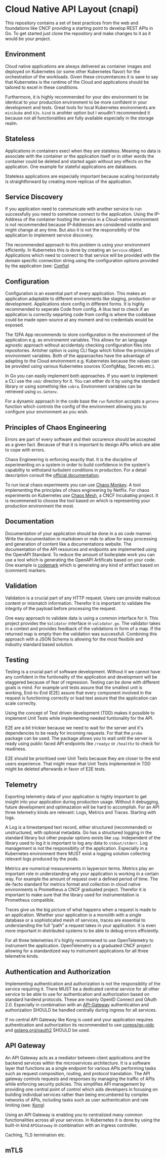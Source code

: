 # Cloud Native API Layout (cnapi)

This repository contains a set of best practices from the web and foundations
like CNCF providing a starting point to develop REST APIs in Go. To get started
just clone the repository and make changes to it as it would be your project.

## Environment

Cloud native applications are always delivered as container images and deployed
on Kubernetes (or some other Kubernetes flavor) for the orchestration of the
workloads. Given these circumntances it is save to say that Kubernetes is the
runtime of the Cloud and applications should be tailored to excel in these
conditions.

Furthermore, it is highly recommended for your dev environment to be identical
to your production environment to be more confident in your development and
tests. Great tools for local Kubernetes environments are `minikube` and `k3s`.
`kind` is anohter option but I woudln't recommended it because not all
functionalities are fully available especially in the storage realm.

## Stateless

Applications in containers execl when they are stateless. Meaning no data is
associate with the container or the application itself or in other words the
container could be deleted and started again without any effects on the
application. One example for stateful applications are databases.

Stateless applications are especially important because scaling horizontally is
straightforward by creating more replicas of the application.

## Service Discovery

If you application need to communicate with another service to run successfully
you need to somehow connect to the application. Using the IP-Address of the
container hosting the service in a Cloud-native environment is not recommended
because IP-Addresses are considered volatile and might change at any time. But
also it is not the responsiblity of the application to implement service
discovery.

The recommended approach to this problem is using your environment efficiently.
In Kubernetes this is done by creating an `Service` object. Applications which
need to connect to that service will be provided with the domain specific
connection string using the configuration options provided by the application
(see: [Config](#configuration))

## Configuration

Configuration is an essential part of every application. This makes an
application adaptable to different environments like staging, production or
development. Applications store config in different forms. It is highly
recommended to seperate Code from config. A litus test to check if an
application is correctly separting code from config is where the codebase could
be made open-source at any moment and no credentials would be exposed.

The 12FA App recommends to store configuration in the environment of the
application e.g. as environemnt variables. This allows for an language agnostic
approach without accidentaly checking configuration files into repositories.
Antoher option is using CLI flags which follow the principles of environment
variables. Both of the apparoaches have the advantage of adapting to the Cloud
environment e.g. Kubernetes because the values can be provided using various
Kubernetes sources (ConfigMap, Secrets etc.).

In Go you can easily implement both approaches. If you want to implement a CLI
use the `cmd/` directory for it. You can either do it by using the standard
library or using something like `cobra`. Environment variables can be retrieved
using `os.Getenv`.

For a dynamic approach in the code base the `run` function accepts a `getenv`
function which controls the config of the environment allowing you to configure
your environment as you wish.

## Principles of Chaos Engineering

Errors are part of every software and their occurence should be accepted as a
given fact. Because of that it is important to design APIs which are able to
cope with errors.

Chaos Engineering is enforcing exactly that. It is the discipline of
experimenting on a system in order to build confidence in the system's
capabiltiy to withstand turbulent conditions in production. For a detail
description consult the
[official documentation](https://principlesofchaos.org/).

To run local chaos experiments you can use
[Chaos Monkey](https://github.com/Netflix/chaosmonkey). A tool implementing the
principles of chaos engineering by Netflix. For chaos experiments on Kubernetes
use [Chaos Mesh](https://chaos-mesh.org/), a CNCF Incubating project. It is
recommened to choose the tool based on which is representing your production
environment the most.

## Documentation

Documentation of your application should be done in a _as code_ manner. Write
the documentation in markdown or mdx to allow for easy processing and generation
of content like a documentations website. The documentation of the API resources
and endpoints are implemented using the OpenAPI Standard. To reduce the amount
of boilerplate work you can use a tool which is generating the OpenAPI
Artificats based on your code. One example is
[codemark](https://github.com/naivary/codemark) which is generating any kind of
artifact based on (comment) markers.

## Validation

Validation is a crucial part of any HTTP request. Users can provide malicous
content or mismatch information. Therefor it is important to validate the
integrity of the payload before processing the request.

One easy approach to validate data is using a common interface for it. This
project provides the `Validator` interface in `validator.go`. The validator
takes in a context and provides feedback of the validations in form of a map. If
the returned map is empty then the validation was successfull. Combining this
approach with a JSON Schema is allowing for the most flexibile and industry
standard based solution.

## Testing

Testing is a crucial part of software development. Without it we cannot have any
confident in the funtionality of the application and development will be
staggered because of fear of regression. Testing can be done with different
goals is mind. For example unit tests assure that the smallest unit is working,
End-to-End (E2E) assure that every component involved in the request is
functioning correctly or load test assure that the application can scale
correclty.

Using the concept of Test driven development (TDD) makes it possible to
implement Unit Tests while implementing needed funtionality for the API.

E2E are a bit trickier because we need to wait for the server and it's
dependencies to be ready for incoming requests. For that the `probe` package can
be used. The package allows you to wait until the server is ready using public
faced API endpoints like `/readyz` or `/healthz` to check for readiness.

E2E should be prioritised over Unit Tests because they are closer to the end
users experience. That might mean that Unit Tests implemented in TDD might be
deleted afterwards in favor of E2E tests.

## Telemetry

Exporting telemetry data of your application is highly important to get insight
into your application during production usage. Without it debugging, future
development and optimazation will be hard to accomplish. For an API three
telemetry kinds are relevant: Logs, Metrics and Traces. Starting with logs.

A Log is a timestamped text record, either structured (recommended) or
unstructured, with optional metadata. Go has a structured logging in the
standard library but other popular options exists like `zap`. Independent of the
library used to log it is important to log any data to `stdout/stderr`. Log
management is not the responsiblity of the application. Especially in a
Kubernetes environment there MUST exist a logging solution collecting relevant
logs produced by the pods.

Metrics are numerical measurements in layperson terms. Metrics play an important
role in understanding why your application is working in a certain way. For
example the amount of request over a defined period of time. The de-facto
standard for metrics format and collection in cloud native environments is
Prometheus a CNCF graduated project. Therefor it is important to make sure that
the library used for instrumentation is Prometheus compatible.

Traces give us the big picture of what happens when a request is made to an
application. Whether your application is a monolith with a single database or a
sophisticated mesh of services, traces are essential to understanding the full
“path” a request takes in your application. It is even more important in
distributed systems to be able to debug errors efficiently.

For all three telemetries it's highly recommened to use OpenTelemetry to
instrument the application. OpenTelemetry is a graduated CNCF project allowing
for a standardized way to instrument applications for all three telemetrie
kinds.

## Authentication and Authorization

Implementing authentication and authorization is not the responsiblity of the
service requiring it. There MUST be a dedicated central service for all other
service to be able to use for authentication and authorization based on standard
hardend protocols. These are mainly OpenID Connect and OAuth 2.0. Especially in
combination with an [API-Gateway](#api-gateway) authentication and authorization
SHOULD be handled centrally during ingress for all services.

If no central API Gateway like Kong is used and your application requires
authentication and authorization its recommended to use
[coreos/go-oidc](https://github.com/coreos/go-oidc) and
[golang.org/oauth2](https://pkg.go.dev/golang.org/x/oauth2) SHOULD be used.

## API Gateway

An API Gateway acts as a mediator between client applications and the backend
services within the microservices architecture. It is a software layer that
functions as a single endpoint for various APIs performing tasks such as request
composition, routing, and protocol translation. The API gateway controls
requests and responses by managing the traffic of APIs while enforcing security
policies. This simplifies API management by providing one central point of
control which aids developers in focusing on building individual services rather
than being encumbered by complex networks of APIs, including tasks such as user
authentication and rate limiting (see:
[Kong](https://konghq.com/blog/learning-center/what-is-an-api-gateway))

Using an API Gateway is enabling you to centralized many common functionalities
across all your services. In Kubernetes it is done by using the built-in kind
`APIGateway` in combination with an ingress controller.

Caching, TLS termination etc.

## mTLS
